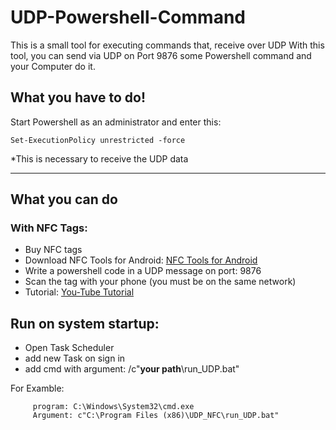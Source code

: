 # UDP-Powershell-Command
This is a small tool for executing commands that, receive over UDP
With this tool, you can send via UDP on Port 9876 some Powershell command and your Computer do it.

## What you have to do!  
Start Powershell as an administrator and enter this:

    Set-ExecutionPolicy unrestricted -force

*This is necessary to receive the UDP data

---
## What you can do
  ### With NFC Tags:
 - Buy NFC tags  
 - Download NFC Tools for Android: [NFC Tools for Android](https://play.google.com/store/apps/details?id=com.wakdev.wdnfc&hl=de_CH)   
 - Write a powershell code in a UDP message on port: 9876  
 - Scan the tag with your phone (you must be on the same network)  
 - Tutorial: [You-Tube Tutorial]( https://youtu.be/jQjleFPDsfM/)  
 	   
  ## Run on system startup:
 - Open Task Scheduler
 - add new Task on sign in
 - add cmd with argument: /c"**your path**\run_UDP.bat"  
 
 For Examble:
 
         program: C:\Windows\System32\cmd.exe
         Argument: c"C:\Program Files (x86)\UDP_NFC\run_UDP.bat"

